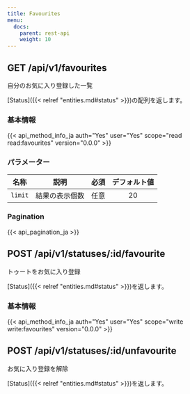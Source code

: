 ```yaml
---
title: Favourites
menu:
  docs:
    parent: rest-api
    weight: 10
---
```


## GET /api/v1/favourites

自分のお気に入り登録した一覧

[Status]({{< relref "entities.md#status" >}})の配列を返します。

### 基本情報

{{< api_method_info_ja auth="Yes" user="Yes" scope="read read:favourites" version="0.0.0" >}}

### パラメーター

|名称|説明|必須|デフォルト値|
|----|-----------|:------:|:-----:|
| `limit` | 結果の表示個数 | 任意 | 20 |

### Pagination

{{< api_pagination_ja >}}

## POST /api/v1/statuses/:id/favourite

トゥートをお気に入り登録

[Status]({{< relref "entities.md#status" >}})を返します。

### 基本情報

{{< api_method_info_ja auth="Yes" user="Yes" scope="write write:favourites" version="0.0.0" >}}

## POST /api/v1/statuses/:id/unfavourite

お気に入り登録を解除

[Status]({{< relref "entities.md#status" >}})を返します。

